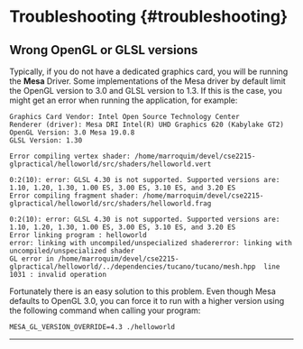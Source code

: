 Troubleshooting       {#troubleshooting}
===========

## Wrong OpenGL or GLSL versions

Typically, if you do not have a dedicated graphics card, you will be running the **Mesa** Driver. Some implementations of the Mesa driver by default limit the OpenGL version to 3.0 and GLSL version to 1.3. If this is the case, you might get an error when running the application, for example:

~~~~~~~~~~~~~~~~~~~~~~~~~~~~~~~~~~~~~~~~~~
Graphics Card Vendor: Intel Open Source Technology Center
Renderer (driver): Mesa DRI Intel(R) UHD Graphics 620 (Kabylake GT2) 
OpenGL Version: 3.0 Mesa 19.0.8
GLSL Version: 1.30

Error compiling vertex shader: /home/marroquim/devel/cse2215-glpractical/helloworld/src/shaders/helloworld.vert

0:2(10): error: GLSL 4.30 is not supported. Supported versions are: 1.10, 1.20, 1.30, 1.00 ES, 3.00 ES, 3.10 ES, and 3.20 ES
Error compiling fragment shader: /home/marroquim/devel/cse2215-glpractical/helloworld/src/shaders/helloworld.frag

0:2(10): error: GLSL 4.30 is not supported. Supported versions are: 1.10, 1.20, 1.30, 1.00 ES, 3.00 ES, 3.10 ES, and 3.20 ES
Error linking program : helloworld
error: linking with uncompiled/unspecialized shadererror: linking with uncompiled/unspecialized shader
GL error in /home/marroquim/devel/cse2215-glpractical/helloworld/../dependencies/tucano/tucano/mesh.hpp  line 1031 : invalid operation
~~~~~~~~~~~~~~~~~~~~~~~~~~~~~~~~~~~~~~~~~~

Fortunately there is an easy solution to this problem. Even though Mesa defaults to OpenGL 3.0, you can force it to run with a higher version using the following command when calling your program:

~~~~~~~~~~~~~~~~~~~~~~~~~~~~~~~~~~~~~~~~~~
MESA_GL_VERSION_OVERRIDE=4.3 ./helloworld
~~~~~~~~~~~~~~~~~~~~~~~~~~~~~~~~~~~~~~~~~~

************
